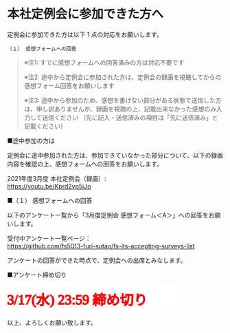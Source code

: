 # 本社定例会に参加できた方へ

定例会に参加できた方は以下 1 点の対応をお願いします。

``` console
（１） 感想フォームへの回答
```

> ※注1: すでに感想フォームへの回答済みの方は対応不要です
> 
> ※注2: 途中から定例会に参加された方は、定例会の録画を視聴してからの感想フォーム回答をお願いします
> 
> ※注3: 途中から参加のため、感想を書けない部分がある状態で送信した方は、申し訳ありませんが、録画を視聴の上、記載出来なかった感想のみ入力して送信ください
> （先に記入・送信済みの項目は「先に送信済み」と記載ください）

■途中参加の方は

定例会に途中参加された方は、参加できていなかった部分について、以下の録画内容を確認の上、感想フォームへの回答をお願いします。

2021年度3月度 本社定例会（録画）:  
https://youtu.be/Kprd2vp5iJo

■（１） 感想フォームへの回答

以下のアンケート一覧から「3月度定例会 感想フォーム＜A＞」への回答をお願いします。

受付中アンケート一覧ページ：  
https://github.com/fs5013-furi-sutao/fs-its-accepting-surveys-list

アンケートの回答ができた時点で、定例会への出席とみなします。

■アンケート締め切り

![3/17(水) 23:59 締め切り](./closing-monthly-meeting-2021-03-impressions.svg)

以上、よろしくお願い致します。
